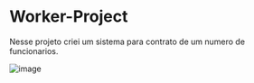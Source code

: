 # Worker-Project
Nesse projeto criei um sistema para  contrato de um numero de funcionarios.

![image](https://user-images.githubusercontent.com/126078749/229238882-6694b004-b19d-4a2b-86ad-15e8f8d9f7a1.png)

